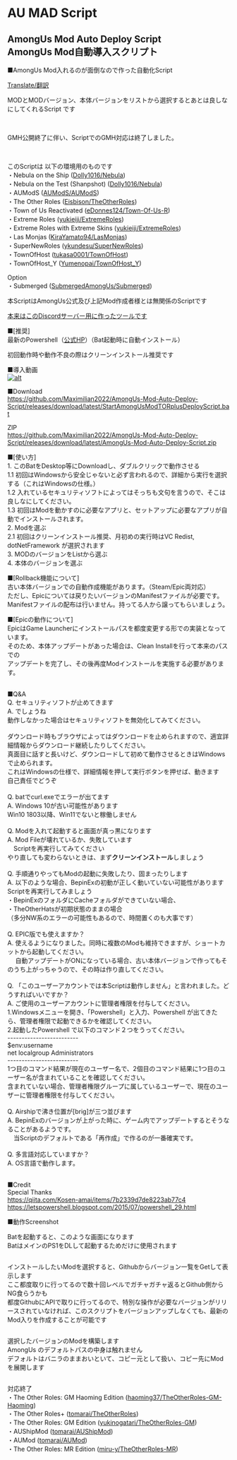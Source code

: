 # AU MAD Script
## AmongUs Mod Auto Deploy Script <br> AmongUs Mod自動導入スクリプト

<p>■AmongUs Mod入れるのが面倒なので作った自動化Script</p>
<p><a rel="noreferrer noopener" href="https://github-com.translate.goog/Maximilian2022/AmongUs-Mod-Auto-Deploy-Script?_x_tr_sl=ja&_x_tr_tl=en&_x_tr_hl=ja&_x_tr_pto=wapp" target="_blank">Translate/翻訳</a></p>
<p>MODとMODバージョン、本体バージョンをリストから選択するとあとは良しなにしてくれるScript です</p>
<br>
<p>GMH公開終了に伴い、ScriptでのGMH対応は終了しました。</p>
<br>
<p>このScriptは 以下の環境用のものです<br>
 ・Nebula on the Ship (<a rel="noreferrer noopener" href="https://github.com/Dolly1016/Nebula" target="_blank">Dolly1016/Nebula</a>)<br>
 ・Nebula on the Test (Shanpshot) (<a rel="noreferrer noopener" href="https://github.com/Dolly1016/Nebula" target="_blank">Dolly1016/Nebula</a>)<br>
 ・AUModS (<a rel="noreferrer noopener" href="https://github.com/AUModS/AUModS" target="_blank">AUModS/AUModS</a>)<br>
 ・The Other Roles (<a rel="noreferrer noopener" href="https://github.com/Eisbison/TheOtherRoles" target="_blank">Eisbison/TheOtherRoles</a>)<br>
 ・Town of Us Reactivated (<a rel="noreferrer noopener" href="https://github.com/eDonnes124/Town-Of-Us-R" target="_blank">eDonnes124/Town-Of-Us-R</a>)<br>
 ・Extreme Roles (<a rel="noreferrer noopener" href="https://github.com/yukieiji/ExtremeRoles" target="_blank">yukieiji/ExtremeRoles</a>)<br>
 ・Extreme Roles with Extreme Skins (<a rel="noreferrer noopener" href="https://github.com/yukieiji/ExtremeRoles" target="_blank">yukieiji/ExtremeRoles</a>)<br>
 ・Las Monjas (<a rel="noreferrer noopener" href="https://github.com/KiraYamato94/LasMonjas" target="_blank">KiraYamato94/LasMonjas</a>)<br>
 ・SuperNewRoles (<a rel="noreferrer noopener" href="https://github.com/ykundesu/SuperNewRoles" target="_blank">ykundesu/SuperNewRoles</a>)<br>
 ・TownOfHost (<a rel="noreferrer noopener" href="https://github.com/tukasa0001/TownOfHost" target="_blank">tukasa0001/TownOfHost</a>)<br>
 ・TownOfHost_Y (<a rel="noreferrer noopener" href="https://github.com/Yumenopai/TownOfHost_Y" target="_blank">Yumenopai/TownOfHost_Y</a>)<br>
</p>
<p>Option<br>
  ・Submerged (<a rel="noreferrer noopener" href="https://github.com/SubmergedAmongUs/Submerged" target="_blank">SubmergedAmongUs/Submerged</a>)<br>
</p>


<p>本ScriptはAmongUs公式及び上記Mod作成者様とは無関係のScriptです</p>
<p><a href="https://disboard.org/ja/server/906600951924793444" target="_blank" rel="noreferrer noopener">本来はこのDiscordサーバー用に作ったツールです</a></p>
<!-- /wp:html -->

<!-- wp:paragraph -->
<p>■[推奨]<br>最新のPowershell（<a rel="noreferrer noopener" href="https://github.com/PowerShell/PowerShell/releases/tag/v7.2.3" target="_blank">公式HP</a>）（Bat起動時に自動インストール）</p>
<!-- /wp:paragraph -->

<!-- wp:paragraph -->
<p>初回動作時や動作不良の際はクリーンインストール推奨です</p>
<!-- /wp:paragraph -->

■導入動画<br>
[![alt](http://img.youtube.com/vi/jdL7YCdV7qw/0.jpg)](https://www.youtube.com/watch?v=jdL7YCdV7qw)


<!-- wp:paragraph -->
<p>■Download <br><a href="https://github.com/Maximilian2022/AmongUs-Mod-Auto-Deploy-Script/releases/download/latest/StartAmongUsModTORplusDeployScript.bat" target="_blank" rel="noreferrer noopener" download="1">https://github.com/Maximilian2022/AmongUs-Mod-Auto-Deploy-Script/releases/download/latest/StartAmongUsModTORplusDeployScript.bat</a></p>
<!-- /wp:paragraph -->

<!-- wp:paragraph -->
<p>ZIP<br><a href="https://github.com/Maximilian2022/AmongUs-Mod-Auto-Deploy-Script/releases/download/latest/AmongUs-Mod-Auto-Deploy-Script.zip" target="_blank" rel="noreferrer noopener" download="1">https://github.com/Maximilian2022/AmongUs-Mod-Auto-Deploy-Script/releases/download/latest/AmongUs-Mod-Auto-Deploy-Script.zip</a></p>
<!-- /wp:paragraph -->

<!-- wp:paragraph -->
<p>■[使い方]<br>
1. このBatをDesktop等にDownloadし、ダブルクリックで動作させる<br>
1.1 初回はWindowsから安全じゃないと必ず言われるので、詳細から実行を選択する（これはWindowsの仕様。）<br>
1.2 入れているセキュリティソフトによってはそっちも文句を言うので、そこは良しなにしてください。<br>
1.3 初回はModを動かすのに必要なアプリと、セットアップに必要なアプリが自動でインストールされます。<br>
2. Modを選ぶ<br>
2.1 初回はクリーンインストール推奨、月初めの実行時はVC Redist,  dotNetFramework が選択されます<br>
3. MODのバージョンをListから選ぶ<br>
4. 本体のバージョンを選ぶ<br></p>
<!-- /wp:paragraph -->

<p>■[Rollback機能について]<br>
古い本体バージョンでの自動作成機能があります。（Steam/Epic両対応）<br>
ただし、Epicについては戻りたいバージョンのManifestファイルが必要です。<br>
Manifestファイルの配布は行いません。持ってる人から譲ってもらいましょう。<br>
</p>

<p>■[Epicの動作について]<br>
EpicはGame Launcherにインストールパスを都度変更する形での実装となっています。<br>
そのため、本体アップデートがあった場合は、Clean Installを行って本来のパスでの<br>
アップデートを完了し、その後再度Modインストールを実施する必要があります。<br>
</p>

<!-- wp:paragraph -->
<p><br>■Q&amp;A <br>
 Q. セキュリティソフトが止めてきます<br>
 A. でしょうね<br>
 動作しなかった場合はセキュリティソフトを無効化してみてください。<br>
 <br>
 ダウンロード時もブラウザによってはダウンロードを止められますので、適宜詳細情報からダウンロード継続したりしてください。<br>
 真面目に話すと長いけど、ダウンロードして初めて動作させるときはWindowsで止められます。<br>
 これはWindowsの仕様で、詳細情報を押して実行ボタンを押せば、動きます<br>
 自己責任でどうぞ<br>
 <br>
 Q. batでcurl.exeでエラーが出てます<br>
 A. Windows 10が古い可能性があります<br>
 Win10 1803以降、Win11でないと稼働しません<br>
 <br>
 Q. Modを入れて起動すると画面が真っ黒になります <br>
 A. Mod Fileが壊れているか、失敗しています<br>　Scriptを再実行してみてください<br>
 やり直しても変わらないときは、まず<strong>クリーンインストール</strong>しましょう<br>
 <br>
 Q. 手順通りやってもModの起動に失敗したり、固まったりします <br>
 A. 以下のような場合、BepinExの初動が正しく動いていない可能性があります<br>
 Scriptを再実行してみましょう<br>
 ・BepinExのフォルダにCacheフォルダができていない場合、<br>
 ・TheOtherHatsが初期状態のままの場合<br>
 （多分NW系のエラーの可能性もあるので、時間置くのも大事です）<br>
 <br>
 Q. EPIC版でも使えますか？<br>
 A. 使えるようになりました。同時に複数のModも維持できますが、ショートカットから起動してください。<br>
　 自動アップデートがONになっている場合、古い本体バージョンで作ってもそのうち上がっちゃうので、その時は作り直してください。<br>
 <br>
 Q. 「このユーザーアカウントでは本Scriptは動作しません」と言われました。どうすればいいですか？<br>
 A. ご使用のユーザーアカウントに管理者権限を付与してください。 <br>
    1.Windowsメニューを開き、「Powershell」と入力、Powershell が出てきたら、管理者権限で起動できるかを確認してください。 <br>
    2.起動したPowershell で以下のコマンド２つをうってください。 <br>
    ------------------------- <br>
    $env:username <br>
    net localgroup Administrators <br>
    ------------------------- <br>
    1つ目のコマンド結果が現在のユーザー名で、2個目のコマンド結果に1つ目のユーザー名が含まれていることを確認してください。 <br>
    含まれていない場合、管理者権限グループに属しているユーザーで、現在のユーザーに管理者権限を付与してください。<br>
 <br>
 Q. Airshipで沸き位置が[brig]が三つ並びます <br>
 A. BepinExのバージョンが上がった時に、ゲーム内でアップデートするとそうなることがあるようです。 <br>
 　当Scriptのデフォルトである「再作成」で作るのが一番確実です。 <br>
 <br>
 Q. 多言語対応していますか？ <br>
 A. OS言語で動作します。 <br>
</p>
<!-- /wp:paragraph -->

<!-- wp:paragraph -->
<p></p>
<!-- /wp:paragraph -->

<!-- wp:paragraph -->
<p></p>
<!-- /wp:paragraph -->

<!-- wp:paragraph -->
<p><br>■Credit<br>Special Thanks <br><a href="https://qiita.com/Kosen-amai/items/7b2339d7de8223ab77c4" target="_blank" rel="noreferrer noopener">https://qiita.com/Kosen-amai/items/7b2339d7de8223ab77c4</a><br><a href="https://letspowershell.blogspot.com/2015/07/powershell_29.html" target="_blank" rel="noreferrer noopener">https://letspowershell.blogspot.com/2015/07/powershell_29.html</a></p>
<!-- /wp:paragraph -->

<!-- wp:paragraph -->
<p></p>
<!-- /wp:paragraph -->

<!-- wp:paragraph -->
<p></p>
<!-- /wp:paragraph -->

<!-- wp:paragraph -->
<p>■動作Screenshot</p>
<!-- /wp:paragraph -->

<!-- wp:paragraph -->
<p>Batを起動すると、このような画面になります<br>BatはメインのPS1をDLして起動するためだけに使用されます</p>
<!-- /wp:paragraph -->

<!-- wp:image {"id":413,"sizeSlug":"large","linkDestination":"none"} -->
<figure class="wp-block-image size-large"><img src="https://blog.kit-a.net/wp-content/uploads/2022/01/image-1024x329.png" alt="" class="wp-image-413"/></figure>
<!-- /wp:image -->

<!-- wp:paragraph -->
<p>インストールしたいModを選択すると、Githubからバージョン一覧をGetして表示します<br>
 ここ都度取りに行ってるので数十回レベルでガチャガチャ返るとGithub側からNG食らうかも<br>
 都度GithubにAPIで取りに行ってるので、特別な操作が必要なバージョンがリリースされていなければ、このスクリプトをバージョンアップしなくても、最新のMod入りを作成することが可能です</p>
<!-- /wp:paragraph -->

<!-- wp:image {"id":415,"sizeSlug":"large","linkDestination":"none"} -->
<figure class="wp-block-image size-large"><img src="https://blog.kit-a.net/wp-content/uploads/2022/01/image-1-1024x327.png" alt="" class="wp-image-415"/></figure>
<!-- /wp:image -->

<!-- wp:paragraph -->
<p>選択したバージョンのModを構築します<br>AmongUs のデフォルトパスの中身は触れません<br>
 デフォルトはバニラのままおいといて、コピー元として扱い、コピー先にModを展開します</p>
<!-- /wp:paragraph -->

<!-- wp:image {"id":416,"sizeSlug":"large","linkDestination":"none"} -->
<figure class="wp-block-image size-large"><img src="https://blog.kit-a.net/wp-content/uploads/2022/01/image-2-1024x398.png" alt="" class="wp-image-416"/></figure>
<!-- /wp:image -->


<p>対応終了<br>
 ・The Other Roles: GM Haoming Edition (<a href="https://github.com/haoming37/TheOtherRoles-GM-Haoming">haoming37/TheOtherRoles-GM-Haoming</a>)<br>
 ・The Other Roles+ (<a rel="noreferrer noopener" href="https://github.com/tomarai/TheOtherRoles" target="_blank">tomarai/TheOtherRoles</a>)<br>
 ・The Other Roles: GM Edition (<a href="https://github.com/yukinogatari/TheOtherRoles-GM">yukinogatari/TheOtherRoles-GM</a>)<br>
 ・AUShipMod (<a rel="noreferrer noopener" href="https://github.com/tomarai/AUShipMod" target="_blank">tomarai/AUShipMod</a>) <br>
 ・AUMod (<a rel="noreferrer noopener" href="https://github.com/tomarai/AUMod" target="_blank">tomarai/AUMod</a>)<br>
 ・The Other Roles: MR Edition (<a rel="noreferrer noopener" href="https://github.com/miru-y/TheOtherRoles-MR" target="_blank">miru-y/TheOtherRoles-MR</a>)<br>

<br>
</p>

